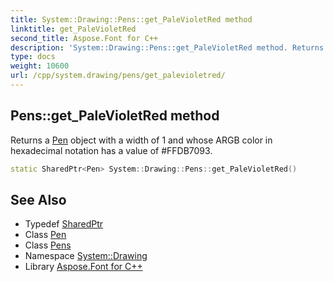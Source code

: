 ```yaml
---
title: System::Drawing::Pens::get_PaleVioletRed method
linktitle: get_PaleVioletRed
second_title: Aspose.Font for C++
description: 'System::Drawing::Pens::get_PaleVioletRed method. Returns a Pen object with a width of 1 and whose ARGB color in hexadecimal notation has a value of #FFDB7093 in C++.'
type: docs
weight: 10600
url: /cpp/system.drawing/pens/get_palevioletred/
---
```

## Pens::get_PaleVioletRed method


Returns a [Pen](../../pen/) object with a width of 1 and whose ARGB color in hexadecimal notation has a value of #FFDB7093.

```cpp
static SharedPtr<Pen> System::Drawing::Pens::get_PaleVioletRed()
```

## See Also

* Typedef [SharedPtr](../../../system/sharedptr/)
* Class [Pen](../../pen/)
* Class [Pens](../)
* Namespace [System::Drawing](../../)
* Library [Aspose.Font for C++](../../../)
